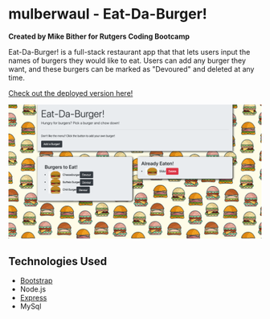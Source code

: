# mulberwaul - Eat-Da-Burger!

**Created by Mike Bither for Rutgers Coding Bootcamp**

Eat-Da-Burger! is a full-stack restaurant app that that lets users input the names of burgers they would like to eat. Users can add any burger they want, and these burgers can be marked as "Devoured" and deleted at any time.

[Check out the deployed version here!](https://whispering-springs-77037.herokuapp.com/)

![Homepage](/public/assets/img/eat-da-burger-homepage.png)

## Technologies Used
* [Bootstrap](https://getbootstrap.com/)
* Node.js
* [Express](https://www.npmjs.com/package/express)
* MySql

